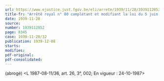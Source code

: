 ```yaml
---
url: https://www.ejustice.just.fgov.be/eli/arrete/1939/11/28/1939112852/justel
title-fr: "Arrêté royal n° 80 complétant et modifiant la loi du 5 juin 1868, relative à la liberté du travail des matières d'or et d'argent, portant institution de la garantie obligatoire du titre des objets en métaux précieux. Voir modification(s)"
date: 1939-11-28
source:
number: 1939112852
page: 8345
case: 1939-11-28/32
publication: 1939-12-08
starts:
modifies:
pdf-original:
pdf-consolidated:
---
```


(abrogé) <L 1987-08-11/36, art. 26, 3°, 002;  En vigueur :  24-10-1987>
